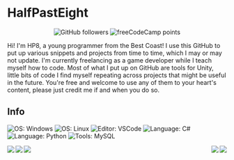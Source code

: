 # HalfPastEight

<p align="center"> <img alt="GitHub followers" src="https://img.shields.io/github/followers/mineus64?style=plastic"> <img alt="freeCodeCamp points" src="https://img.shields.io/freecodecamp/points/mineus64?style=plastic"> </p>

Hi! I'm HP8, a young programmer from the Best Coast! I use this GitHub to put up various snippets and projects from time to time, which I may or may not update. I'm currently freelancing as a game developer while I teach myself how to code. Most of what I put up on GitHub are tools for Unity, little bits of code I find myself repeating across projects that might be useful in the future. You're free and welcome to use any of them to your heart's content, please just credit me if and when you do so.

## Info
![OS: Windows](https://img.shields.io/static/v1?label=OS&message=Windows&color=red&logo=Windows) ![OS: Linux](https://img.shields.io/static/v1?label=OS&message=Zorin&color=red&logo=zorin) ![Editor: VSCode](https://img.shields.io/static/v1?label=Editor&message=VSCode&color=red&logo=visualstudiocode) ![Language: C#](https://img.shields.io/static/v1?label=Language&message=Csharp&color=red&logo=csharp) ![Language: Python](https://img.shields.io/static/v1?label=Language&message=Python&color=red&logo=python) ![Tools: MySQL](https://img.shields.io/static/v1?label=Tools&message=MySQL&color=red&logo=mysql) 

<img align="left" src="https://github-readme-stats.vercel.app/api/pin/?username=mineus64&&repo=Unity-Localisation-System&theme=synthwave" /> <img align="right" src="https://github-readme-stats.vercel.app/api/?username=mineus64&theme=synthwave" href = https://github.com/mineus64 /> 
 <img align="left" src="https://github-readme-stats.vercel.app/api/pin/?username=mineus64&&repo=Planet-Generator&theme=synthwave" /> <img align="right" src="https://github-readme-stats.vercel.app/api/top-langs/?username=mineus64&theme=synthwave" />
<img align="left" src="https://github-readme-stats.vercel.app/api/pin/?username=mineus64&&repo=Vector-Structs&theme=synthwave" />
